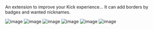 An extension to improve your Kick experience...
It can add borders by badges and wanted nicknames.

![image](https://github.com/user-attachments/assets/71585441-4337-4f9e-9811-18c9c6b89002)
![image](https://github.com/user-attachments/assets/c1e6b0f2-9010-438c-99bf-d9b9dcbf9326)
![image](https://github.com/user-attachments/assets/f96e8264-8d5d-4c8d-a714-e656585a09ca)
![image](https://github.com/user-attachments/assets/459bb2f2-5990-4b5d-930c-ff45fbbfb109)
![image](https://github.com/user-attachments/assets/e7e2995d-40cf-48b2-989f-1f67cd9a96b7)
![image](https://github.com/user-attachments/assets/25c6aa98-6ff0-4f65-8890-53cdf8d4641b)
